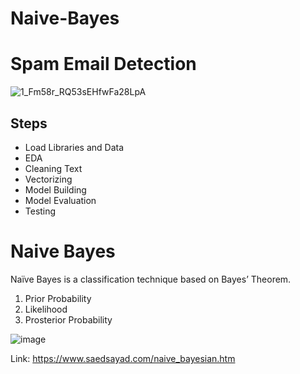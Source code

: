 # Naive-Bayes

# Spam Email Detection

![1_Fm58r_RQ53sEHfwFa28LpA](https://user-images.githubusercontent.com/34093998/87832920-892d6e80-c8a0-11ea-804f-8c71c9f31ca9.png)


## Steps
* Load Libraries and Data
* EDA
* Cleaning Text
* Vectorizing
* Model Building
* Model Evaluation
* Testing

# Naive Bayes

Naïve Bayes is a classification technique based on Bayes’ Theorem.

1. Prior Probability
2. Likelihood
3. Prosterior Probability

![image](https://user-images.githubusercontent.com/34093998/87832918-8763ab00-c8a0-11ea-8312-7dd314558b83.png)

Link: https://www.saedsayad.com/naive_bayesian.htm
